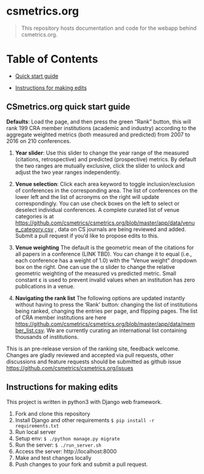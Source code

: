 # csmetrics.org

> This repository hosts documentation and code for the webapp behind csmetrics.org. 

# Table of Contents

* [Quick start guide](#quickstart)

* [Instructions for making edits](#pushreq)

## <a name="quickstart"></a>CSmetrics.org quick start guide

**Defaults**: Load the page, and then press the green “Rank” button, this will rank 199 CRA member institutions (academic and industry) according to the aggregate weighted metrics (both measured and predicted) from 2007 to 2016 on 210 conferences. 

1. **Year slider**: Use this slider to change the year range of the measured (citations, retrospective) and predicted (prospective) metrics. By default the two ranges are mutually exclusive, click the slider to unlock and adjust the two year ranges independently.

2. **Venue selection**: Click each area keyword to toggle inclusion/exclusion of conferences in the corresponding area. The list of conferences on the lower left and the list of acronyms on the right will update correspondingly. You can use check boxes on the left to select or deselect individual conferences. 
A complete curated list of venue categories is at https://github.com/csmetrics/csmetrics.org/blob/master/app/data/venue_category.csv , data on CS journals are being reviewed and added. Submit a pull request if you’d like to propose edits to this. 

3. **Venue weighting** The default is the geometric mean of the citations for all papers in a conference (LINK TBD). You can change it to equal (i.e., each conference has a weight of 1.0) with the “Venue weight” dropdown box on the right. 
One can use the α slider to change the relative geometric weighting of the measured vs predicted metric. Small constant ε is used to prevent invalid values when an institution has zero publications in a venue. 

4. **Navigating the rank list** The following options are updated instantly without having to press the ‘Rank’ button: changing the list of institutions being ranked, changing the entries per page, and flipping pages. 
The list of CRA member institutions are here https://github.com/csmetrics/csmetrics.org/blob/master/app/data/member_list.csv. We are currently curating an international list containing thousands of institutions. 

This is an pre-release version of the ranking site, feedback welcome. Changes are gladly reviewed and accepted via pull requests, other discussions and feature requests should be submitted as github issue https://github.com/csmetrics/csmetrics.org/issues


## <a name="pushreq"></a>Instructions for making edits

This project is written in python3 with Django web framework. 

1. Fork and clone this repository
1. Install Django and other requirements `$ pip install -r requirements.txt`
1. Run local server
  1. Setup env: `$ ./python manage.py migrate`
  2. Run the server: `$ ./run_server.sh`
  3. Access the server: http://localhost:8000
1. Make and test changes locally
1. Push changes to your fork and submit a pull request. 
